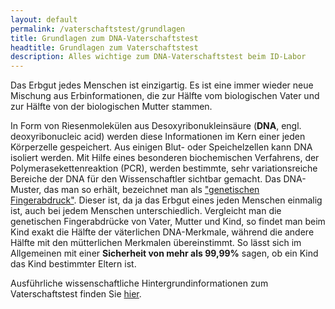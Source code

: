 ```yaml
---
layout: default
permalink: /vaterschaftstest/grundlagen
title: Grundlagen zum DNA-Vaterschaftstest
headtitle: Grundlagen zum Vaterschaftstest
description: Alles wichtige zum DNA-Vaterschaftstest beim ID-Labor
---
```


Das Erbgut jedes Menschen ist einzigartig. Es ist eine immer wieder neue Mischung aus Erbinformationen, die zur Hälfte vom biologischen Vater und zur Hälfte von der biologischen Mutter stammen.

In Form von Riesenmolekülen aus Desoxyribonukleinsäure (**DNA**, engl. deoxyribonucleic acid) werden diese Informationen im Kern einer jeden Körperzelle gespeichert. Aus einigen Blut- oder Speichelzellen kann DNA isoliert werden. Mit Hilfe eines besonderen biochemischen Verfahrens, der Polymerasekettenreaktion (PCR), werden bestimmte, sehr variationsreiche Bereiche der DNA für den Wissenschaftler sichtbar gemacht. Das DNA-Muster, das man so erhält, bezeichnet man als ["genetischen Fingerabdruck"](/vaterschaftstest/genetischer-fingerabdruck). Dieser ist, da ja das Erbgut eines jeden Menschen einmalig ist, auch bei jedem Menschen unterschiedlich. Vergleicht man die genetischen Fingerabdrücke von Vater, Mutter und Kind, so findet man beim Kind exakt die Hälfte der väterlichen DNA-Merkmale, während die andere Hälfte mit den mütterlichen Merkmalen übereinstimmt. So lässt sich im Allgemeinen mit einer **Sicherheit von mehr als 99,99%** sagen, ob ein Kind das Kind bestimmter Eltern ist.

Ausführliche wissenschaftliche Hintergrundinformationen zum Vaterschaftstest finden Sie [hier](/vaterschaftstest/hintergrund).
